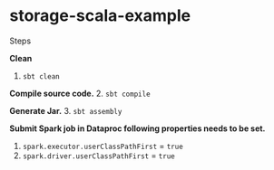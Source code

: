 # storage-scala-example

Steps

**Clean** 
1. `sbt clean`

**Compile source code.** 
2. `sbt compile`

**Generate Jar.** 
3. `sbt assembly`

**Submit Spark job in Dataproc following properties needs to be set.** 

1. `spark.executor.userClassPathFirst` = `true`
2. `spark.driver.userClassPathFirst` = `true`
